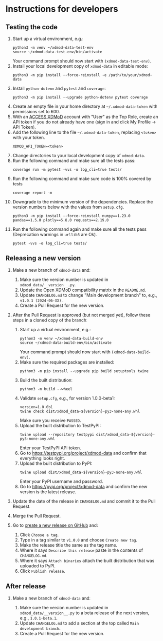 # Instructions for developers

## Testing the code
1. Start up a virtual environment, e.g.:
    ```                                            
    python3 -m venv ~/xdmod-data-test-env                                             
    source ~/xdmod-data-test-env/bin/activate
    ```
    Your command prompt should now start with `(xdmod-data-test-env)`.
1. Install your local development copy of `xdmod-data` in editable mode:
    ```
    python3 -m pip install --force-reinstall -e /path/to/your/xdmod-data
    ```
1. Install `python-dotenv` and `pytest` and `coverage`:
    ```
    python3 -m pip install --upgrade python-dotenv pytest coverage
    ```
1. Create an empty file in your home directory at `~/.xdmod-data-token` with permissions set to 600.
1. With an [ACCESS XDMoD](https://xdmod.access-ci.org) account with "User" as the Top Role, create an API token if you do not already have one (sign in and click My Profile -> API Token).
1. Add the following line to the file `~/.xdmod-data-token`, replacing `<token>` with your token.
    ```
    XDMOD_API_TOKEN=<token>
    ```
1. Change directories to your local development copy of `xdmod-data`.
1. Run the following command and make sure all the tests pass:
    ```
    coverage run -m pytest -vvs -o log_cli=true tests/
    ```
1. Run the following command and make sure code is 100% covered by tests
    ```
    coverage report -m
    ```
1. Downgrade to the minimum version of the dependencies. Replace the version numbers below with the values from `setup.cfg`.
    ```
    python3 -m pip install --force-reinstall numpy==1.23.0 pandas==1.5.0 plotly==5.8.0 requests==2.19.0
    ```
1. Run the following command again and make sure all the tests pass (Deprecation warnings in `urllib3` are Ok).
    ```
    pytest -vvs -o log_cli=true tests/
    ```
    
## Releasing a new version
1. Make a new branch of `xdmod-data` and:

    1. Make sure the version number is updated in `xdmod_data/__version__.py`.
    1. Update the Open XDMoD compatibility matrix in the `README.md`.
    1. Update `CHANGELOG.md` to change "Main development branch" to, e.g., `v1.0.1 (2024-06-XX)`.
    1. Create a Pull Request for the new version.

1. After the Pull Request is approved (but not merged yet), follow these steps in a cloned copy of the branch:
    1. Start up a virtual environment, e.g.:
        ```
        python3 -m venv ~/xdmod-data-build-env
        source ~/xdmod-data-build-env/bin/activate
        ```
        Your command prompt should now start with `(xdmod-data-build-env)`.
    1. Make sure the required packages are installed:
        ```
        python3 -m pip install --upgrade pip build setuptools twine
        ```
    1. Build the built distribution:
        ```
        python3 -m build --wheel
        ```
    1. Validate `setup.cfg`, e.g., for version 1.0.0-beta1:
        ```
        version=1.0.0b1
        twine check dist/xdmod_data-${version}-py3-none-any.whl
        ```
        Make sure you receive `PASSED`.
    1. Upload the built distribution to TestPyPI:
        ```
        twine upload --repository testpypi dist/xdmod_data-${version}-py3-none-any.whl
        ```
        Enter your TestPyPI API token.
    1. Go to https://testpypi.org/project/xdmod-data and confirm that everything looks right.
    1. Upload the built distribution to PyPI:
        ```
        twine upload dist/xdmod_data-${version}-py3-none-any.whl
        ```
        Enter your PyPI username and password.
    1. Go to https://pypi.org/project/xdmod-data and confirm the new version is the latest release.
1. Update the date of the release in `CHANGELOG.md` and commit it to the Pull Request.
1. Merge the Pull Request.

1. Go to [create a new release on GitHub](https://github.com/ubccr/xdmod-data/releases/new) and:
    1. Click `Choose a tag`.
    1. Type in a tag similar to `v1.0.0` and choose `Create new tag`.
    1. Make the release title the same as the tag name.
    1. Where it says `Describe this release` paste in the contents of `CHANGELOG.md`.
    1. Where it says `Attach binaries` attach the built distribution that was uploaded to PyPI.
    1. Click `Publish release`.

## After release

1. Make a new branch of `xdmod-data` and:

    1. Make sure the version number is updated in `xdmod_data/__version__.py` to a beta release of the next version, e.g., `1.0.1-beta.1`.
    1. Update `CHANGELOG.md` to add a section at the top called `Main development branch`.
    1. Create a Pull Request for the new version.